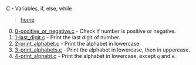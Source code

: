 C - Variables, if, else, while

> [home](../README.md)

0. [0-positive_or_negative.c](./0-positive_or_negative.c) - Check if number is
   positive or negative.
1. [1-last_digit.c](./1-last_digit.c) - Print the last digit of number.
2. [2-print_alphabet.c](./2-print_alphabet.c) - Print the alphabet in lowercase.
3. [3-print_alphabets.c](./3-print_alphabets.c) - Print the alphabet in
   lowercase, then in uppercase.
4. [4-print_alphabt.c](./4-print_alphabt.c) - Print the alphabet in lowercase,
   except `q` and `e`.
